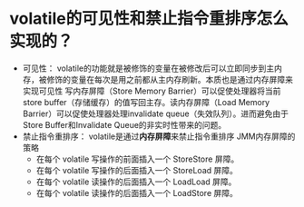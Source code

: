 # volatile的可见性和禁止指令重排序怎么实现的？

- 可见性：
  volatile的功能就是被修饰的变量在被修改后可以立即同步到主内存，被修饰的变量在每次是用之前都从主内存刷新。本质也是通过内存屏障来实现可见性
  写内存屏障（Store Memory Barrier）可以促使处理器将当前store buffer（存储缓存）的值写回主存。读内存屏障（Load Memory Barrier）可以促使处理器处理invalidate queue（失效队列）。进而避免由于Store Buffer和Invalidate Queue的非实时性带来的问题。
- 禁止指令重排序：
  volatile是通过**内存屏障**来禁止指令重排序
  JMM内存屏障的策略
   - 在每个 volatile 写操作的前面插入一个 StoreStore 屏障。
   - 在每个 volatile 写操作的后面插入一个 StoreLoad 屏障。
   - 在每个 volatile 读操作的后面插入一个 LoadLoad 屏障。
   - 在每个 volatile 读操作的后面插入一个 LoadStore 屏障。

# 